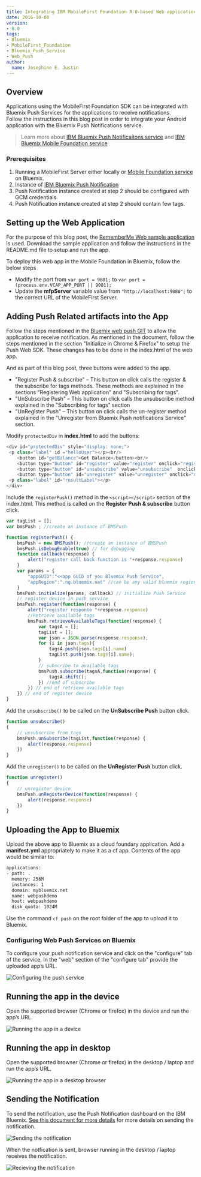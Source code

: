 ```yaml
---
title: Integrating IBM MobileFirst Foundation 8.0-based Web applications with IBM Bluemix Push Services
date: 2016-10-08
version:
- 8.0
tags:
- Bluemix
- MobileFirst_Foundation
- Bluemix_Push_Service
- Web_Push
author:
  name: Josephine E. Justin
---
```


## Overview
Applications using the MobileFirst Foundation SDK can be integrated with Bluemix Push Services for the applications to receive notifications.  
Follow the instructions in this blog post in order to integrate your Android application with the Bluemix Push Notifications service.

> Learn more about [IBM Bluemix Push Notificaitons service](https://new-console.ng.bluemix.net/docs/services/mobilepush/c_overview_push.html) and [IBM Bluemix Mobile Foundation service](https://mobilefirstplatform.ibmcloud.com/tutorials/en/foundation/8.0/ibmcloud/)

### Prerequisites
1. Running a MobileFirst Server either locally or [Mobile Foundation service](https://new-console.ng.bluemix.net/catalog/services/mobile-foundation) on Bluemix.
2. Instance of [IBM Bluemix Push Notification](https://new-console.ng.bluemix.net/catalog/services/push-notifications/)
3. Push Notification instance created at step 2 should be configured with GCM credentials.
4. Push Notification instance created at step 2 should contain few tags.

## Setting up the Web Application
For the purpose of this blog post, the [RememberMe Web sample application](https://mobilefirstplatform.ibmcloud.com/tutorials/en/foundation/8.0/authentication-and-security/user-authentication/javascript/) is used. Download the sample application and follow the instructions in the README.md file to setup and run the app.

To deploy this web app in the Mobile Foundation in Bluemix, follow the below steps

* Modify the port from `var port = 9081;` to `var port = (process.env.VCAP_APP_PORT || 9081);`
* Update the **mfpServer** variable value from `"http://localhost:9080";` to the correct URL of the MobileFirst Server.

## Adding Push Related artifacts into the App
Follow the steps mentioned in the [Bluemix web push GIT](https://github.com/ibm-bluemix-mobile-services/bms-clientsdk-javascript-webpush) to allow the application to receive notification. As mentioned in the document, follow the steps mentioned in the section "Initialize in Chrome &amp; Firefox" to setup the Push Web SDK. These changes has to be done in the index.html of the web app.

And as part of this blog post, three buttons were added to the app.  

* "Register Push & subscribe" – This button on click calls the register &amp; the subscribe for tags methods. These methods are explained in the sections "Registering Web application" and "Subscribing for tags".  
* "UnSubscribe Push" – This button on click calls the unsubscribe method explained in the "Subscribing for tags" section
* "UnRegister Push" – This button on click calls the un-register method explained in the "Unregister from Bluemix Push notifications Service" section.

Modify `protectedDiv` in **index.html** to add the buttons:

```javascript
<div id="protectedDiv" style="display: none;">
 <p class="label" id ="helloUser"></p><br/>
	<button id="getBalance">Get Balance</button><br/>
	<button type="button" id="register" value="register" onclick="registerPush()">Register Push & subscribe</button>
	<button type="button" id="unsubscribe" value="unsubscribe"  onclick="unsubscribe()"/>UnSubscribe Push</button>
	<button type="button" id="unregister" value="unregister" onclick="unregister()"/>UnRegister Push</button>	<button id="logout">Logout</button>
 <p class="label" id="resultLabel"></p>
</div>
```

Include the `registerPush()` method in the `<script></script>` section of the index.html. This method is called on the **Register Push & subscribe** button click.

```javascript
var tagList = [];
var bmsPush ; //create an instance of BMSPush

function registerPush() {
    bmsPush = new BMSPush(); //create an instance of BMSPush
    bmsPush.isDebugEnable(true) // for debugging
	function callback(response) {
		alert("register call back function is "+response.response)
	}
	var params = {
        "appGUID":"<<app GUID of you Bluemix Push Service",
        "appRegion":".ng.bluemix.net" //can be any valid bluemix region
	}
	bmsPush.initialize(params, callback) // initialize Push Service
	// register device in push service
	bmsPush.register(function(response) {
		alert("register response "+response.response)
		//Retrieve available tags
		bmsPush.retrieveAvailableTags(function(response) {
		    var tagsA = [];
		    tagList = [];
            var json = JSON.parse(response.response);
            for (i in json.tags){
                tagsA.push(json.tags[i].name)
                tagList.push(json.tags[i].name);
            }
            // subscribe to available tags
            bmsPush.subscribe(tagsA,function(response) {
                tagsA.shift();
            }) //end of subscribe
        }) // end of retrieve available tags
    }) // end of register device
}
```

Add the `unsubscribe()` to be called on the **UnSubscribe Push** button click.

```javascript
function unsubscribe()
{
	// unsubscribe from tags
	bmsPush.unSubscribe(tagList,function(response) {
		alert(response.response)
	})
}
```

Add the `unregister()` to be called on the **UnRegister Push** button click.

```javascript
function unregister()
{
	// unregister device
	bmsPush.unRegisterDevice(function(response) {
		alert(response.response)
	})
}
```

## Uploading the App to Bluemix
Upload the above app to Bluemix as a cloud foundary application. Add a **manifest.yml** appropriately to make it as a cf app. Contents of the app would be similar to:

```xml
applications:
- path: .
  memory: 256M
  instances: 1
  domain: mybluemix.net
  name: webpushdemo
  host: webpushdemo
  disk_quota: 1024M
```

Use the command `cf push` on the root folder of the app to upload it to Bluemix.

### Configuring Web Push Services on Bluemix
To configure your push notification service and click on the "configure" tab of the service. In the "web" section of the "configure tab" provide the uploaded app’s URL.  

![Configuring the push service]({{site.baseurl}}/assets/blog/2016-10-08-integrating-ibm-bluemix-push-services-with-mobilefirst-foundation-web-apps/Image1.png)

## Running the app in the device
Open the supported browser (Chrome or firefox) in the device and run the app’s URL.

![Running the app in a device]({{site.baseurl}}/assets/blog/2016-10-08-integrating-ibm-bluemix-push-services-with-mobilefirst-foundation-web-apps/Image2.png)

## Running the app in desktop
Open the supported browser (Chrome or firefox) in the desktop / laptop and run the app’s URL.

![Running the app in a desktop browser]({{site.baseurl}}/assets/blog/2016-10-08-integrating-ibm-bluemix-push-services-with-mobilefirst-foundation-web-apps/Image3.png)

## Sending the Notification
To send the notification, use the Push Notification dashboard on the IBM Bluemix. [See this document for more details](https://new-console.ng.bluemix.net/docs/services/mobilepush/c_chrome_firefox_enable.html) for more details on sending the notification.

![Sending the notification]({{site.baseurl}}/assets/blog/2016-10-08-integrating-ibm-bluemix-push-services-with-mobilefirst-foundation-web-apps/Image4.png)

When the notfication is sent, browser running in the desktop / laptop receives the notification.

![Recieving the notification]({{site.baseurl}}/assets/blog/2016-10-08-integrating-ibm-bluemix-push-services-with-mobilefirst-foundation-web-apps/Image5.png)
